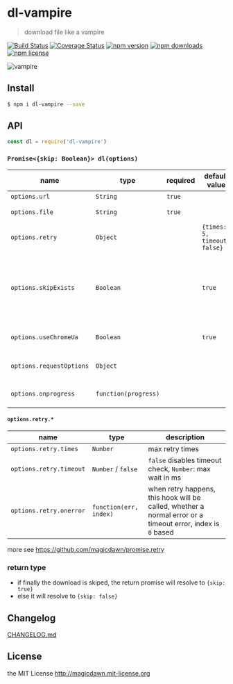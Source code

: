 # dl-vampire

> download file like a vampire

[![Build Status](https://img.shields.io/travis/magicdawn/dl-vampire.svg?style=flat-square)](https://travis-ci.org/magicdawn/dl-vampire)
[![Coverage Status](https://img.shields.io/codecov/c/github/magicdawn/dl-vampire.svg?style=flat-square)](https://codecov.io/gh/magicdawn/dl-vampire)
[![npm version](https://img.shields.io/npm/v/dl-vampire.svg?style=flat-square)](https://www.npmjs.com/package/dl-vampire)
[![npm downloads](https://img.shields.io/npm/dm/dl-vampire.svg?style=flat-square)](https://www.npmjs.com/package/dl-vampire)
[![npm license](https://img.shields.io/npm/l/dl-vampire.svg?style=flat-square)](http://magicdawn.mit-license.org)

![vampire](https://cdn.jsdelivr.net/gh/magicdawn/dl-vampire/vampire.jpeg)

## Install

```sh
$ npm i dl-vampire --save
```

## API

```js
const dl = require('dl-vampire')
```

### `Promise<{skip: Boolean}> dl(options)`

| name                     | type                 | required | default value                | description                                                                                                         |
| ------------------------ | -------------------- | -------- | ---------------------------- | ------------------------------------------------------------------------------------------------------------------- |
| `options.url`            | `String`             | `true`   |                              | the download url                                                                                                    |
| `options.file`           | `String`             | `true`   |                              | the local target file path                                                                                          |
| `options.retry`          | `Object`             |          | `{times: 5, timeout: false}` | retry options, will pass to [promise.retry](https://github.com/magicdawn/promise.retry#pretry)                      |
| `options.skipExists`     | `Boolean`            |          | `true`                       | if local file already exists _AND_ file stat size match response `content-length` size, the download will be skiped |
| `options.useChromeUa`    | `Boolean`            |          | `true`                       | use `user-agent` of the Chrome Browser                                                                              |
| `options.requestOptions` | `Object`             |          |                              | custom request options, see [request options](https://github.com/request/request#requestoptions-callback)           |
| `options.onprogress`     | `function(progress)` |          |                              | [got `downloadProgress` event listener](https://github.com/sindresorhus/got#ondownloadprogress-progress)            |

#### `options.retry.*`

| name                    | type                   | description                                                                                                 |
| ----------------------- | ---------------------- | ----------------------------------------------------------------------------------------------------------- |
| `options.retry.times`   | `Number`               | max retry times                                                                                             |
| `options.retry.timeout` | `Number` / `false`     | `false` disables timeout check, `Number`: max wait in ms                                                    |
| `options.retry.onerror` | `function(err, index)` | when retry happens, this hook will be called, whether a normal error or a timeout error, index is `0` based |

more see https://github.com/magicdawn/promise.retry

### return type

- if finally the download is skiped, the return promise will resolve to `{skip: true}`
- else it will resolve to `{skip: false}`

## Changelog

[CHANGELOG.md](CHANGELOG.md)

## License

the MIT License http://magicdawn.mit-license.org
